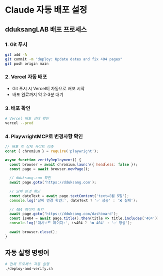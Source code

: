# Claude 자동 배포 설정

## dduksangLAB 배포 프로세스

### 1. Git 푸시
```bash
git add -A
git commit -m "deploy: Update dates and fix 404 pages"
git push origin main
```

### 2. Vercel 자동 배포
- Git 푸시 시 Vercel이 자동으로 배포 시작
- 배포 완료까지 약 2-3분 대기

### 3. 배포 확인
```bash
# Vercel 배포 상태 확인
vercel --prod
```

### 4. PlaywrightMCP로 변경사항 확인
```javascript
// 배포 후 실제 사이트 검증
const { chromium } = require('playwright');

async function verifyDeployment() {
  const browser = await chromium.launch({ headless: false });
  const page = await browser.newPage();
  
  // dduksang.com 확인
  await page.goto('https://dduksang.com');
  
  // 날짜 변경 확인
  const dateText = await page.textContent('text=8월 5일');
  console.log('날짜 변경 확인:', dateText ? '✅ 성공' : '❌ 실패');
  
  // 404 페이지 확인
  await page.goto('https://dduksang.com/dashboard');
  const is404 = await page.title().then(title => title.includes('404'));
  console.log('대시보드 페이지:', is404 ? '❌ 404' : '✅ 정상');
  
  await browser.close();
}
```

## 자동 실행 명령어
```bash
# 전체 프로세스 자동 실행
./deploy-and-verify.sh
```
